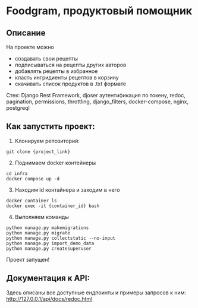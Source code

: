# Foodgram, продуктовый помощник

## Описание
На проекте можно 
- создавать свои рецепты
- подписываться на рецепты других авторов
- добавлять рецепты в избранное
- класть ингридиенты рецептов в корзину
- скачивать список продуктов в .txt формате

Стек: Django Rest Framework, djoser аутентификация по токену, redoc, pagination, permissions, throttling, django_filters, docker-compose, nginx, postgreql



## Как запустить проект:
1. Kлонируем репозиторий:
```
git clone {project_link}
```

2. Поднимаем docker контейнеры
```
cd infra
docker compose up -d
```

3. Находим id контайнера и заходим в него
```
docker container ls
docker exec -it {container_id} bash
```

4. Выполняем команды
```
python manage.py makemigrations
python manage.py migrate
python manage.py collectstatic --no-input
python manage.py import_demo_data
python manage.py createsuperuser
```

Проект запущен!

## Документация к API:
Здесь описаны все доступные ендпоинты и примеры запросов к ним:
http://127.0.0.1/api/docs/redoc.html